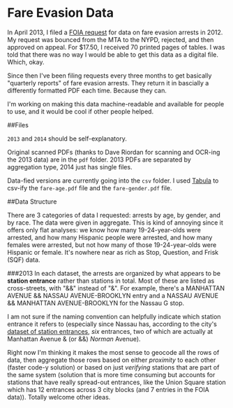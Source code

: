 Fare Evasion Data
=================

In April 2013, I filed a [FOIA request](https://www.muckrock.com/foi/new-york-city-17/fare-evasion-data-4975/) for data on fare evasion arrests in 2012. My request was bounced from the MTA to the NYPD, rejected, and then approved on appeal. For $17.50, I received 70 printed pages of tables. I was told that there was no way I would be able to get this data as a digital file. Which, okay. 

Since then I've been filing requests every three months to get basically "quarterly reports" of fare evasion arrests. They return it in bascially a differently formatted PDF each time. Because they can. 

I'm working on making this data machine-readable and available for people to use, and it would be cool if other people helped.

##Files

`2013` and `2014` should be self-explanatory. 

Original scanned PDFs (thanks to Dave Riordan for scanning and OCR-ing the 2013 data) are in the `pdf` folder. 2013 PDFs are separated by aggregation type, 2014 just has single files. 

Data-fied versions are currently going into the `csv` folder. I used [Tabula](tabula.nerdpower.org) to csv-ify the `fare-age.pdf` file and the `fare-gender.pdf` file. 

##Data Structure

There are 3 categories of data I requested: arrests by age, by gender, and by race. The data were given in aggregate. This is kind of annoying since it offers only flat analyses: we know how many 19-24-year-olds were arrested, and how many Hispanic people were arrested, and how many females were arrested, but not how many of those 19-24-year-olds were Hispanic or female. It's nowhere near as rich as Stop, Question, and Frisk (SQF) data. 

###2013
In each dataset, the arrests are organized by what appears to be **station entrance** rather than stations in total. Most of these are listed as cross-streets, with "&&" instead of "&". For example, there's a MANHATTAN AVENUE && NASSAU AVENUE-BROOKLYN entry and a NASSAU AVENUE && MANHATTAN AVENUE-BROOKLYN for the Nassau G stop. 

I am not sure if the naming convention can helpfully indicate which station entrance it refers to (especially since Nassau has, according to the city's [dataset of station entrances](https://data.cityofnewyork.us/Transportation/Subway-Entrances/drex-xx56), *six* entrances, two of which are actually at Manhattan Avenue & (or &&) *Norman* Avenue). 

Right now I'm thinking it makes the most sense to geocode all the rows of data, then aggregate those rows based on either *proximity* to each other (faster code-y solution) or based on just *verifying* stations that are part of the same system (solution that is more time consuming but accounts for stations that have really spread-out entrances, like the Union Square station which has 12 entrances across 3 city blocks (and 7 entries in the FOIA data)). Totally welcome other ideas. 

